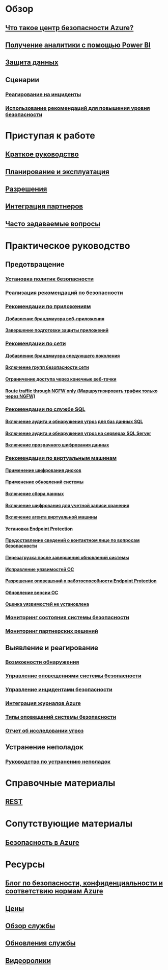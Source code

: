 # Обзор
## [Что такое центр безопасности Azure?](security-center-intro.md)
## [Получение аналитики с помощью Power BI](security-center-powerbi.md)
## [Защита данных](security-center-data-security.md)
## Сценарии
### [Реагирование на инциденты](security-center-incident-response.md)
### [Использование рекомендаций для повышения уровня безопасности](security-center-using-recommendations.md)

# Приступая к работе
## [Краткое руководство](security-center-get-started.md)
## [Планирование и эксплуатация](security-center-planning-and-operations-guide.md)
## [Разрешения](security-center-permissions.md)
## [Интеграция партнеров](security-center-partner-integration.md)
## [Часто задаваемые вопросы](security-center-faq.md)

# Практическое руководство

## Предотвращение
### [Установка политик безопасности](security-center-policies.md)
### [Реализация рекомендаций по безопасности](security-center-recommendations.md)

### [Рекомендации по приложениям](security-center-application-recommendations.md)
#### [Добавление брандмауэра веб-приложения](security-center-add-web-application-firewall.md)
#### [Завершение подготовки защиты приложений](security-center-add-web-application-firewall.md#finalize-application-protection)

### [Рекомендации по сети](security-center-network-recommendations.md)
#### [Добавление брандмауэра следующего поколения](security-center-add-next-generation-firewall.md)
#### [Включение групп безопасности сети](security-center-enable-network-security-groups.md)
#### [Ограничение доступа через конечные веб-точки](security-center-restrict-access-through-internet-facing-endpoints.md)
#### [Route traffic through NGFW only (Маршрутизировать трафик только через NGFW)](security-center-add-next-generation-firewall.md#route-traffic-through-ngfw-only)

### [Рекомендации по службе SQL](security-center-sql-service-recommendations.md)
#### [Включение аудита и обнаружения угроз для баз данных SQL](security-center-enable-auditing-on-sql-databases.md)
#### [Включение аудита и обнаружения угроз на серверах SQL Server](security-center-enable-auditing-on-sql-servers.md)
#### [Включение прозрачного шифрования данных](security-center-enable-transparent-data-encryption.md)

### [Рекомендации по виртуальным машинам](security-center-virtual-machine-recommendations.md)
#### [Применение шифрования дисков](security-center-apply-disk-encryption.md)
#### [Применение обновлений системы](security-center-apply-system-updates.md)
#### [Включение сбора данных](security-center-enable-data-collection.md)
#### [Включение шифрования для учетной записи хранения](security-center-enable-encryption-for-storage-account.md)
#### [Включение агента виртуальной машины](security-center-enable-vm-agent.md)
#### [Установка Endpoint Protection](security-center-install-endpoint-protection.md)
#### [Предоставление сведений о контактном лице по вопросам безопасности](security-center-provide-security-contact-details.md)
#### [Перезагрузка после завершения обновлений системы](security-center-apply-system-updates.md#reboot-after-system-updates)
#### [Исправление уязвимостей ОС](security-center-remediate-os-vulnerabilities.md)
#### [Разрешение оповещений о работоспособности Endpoint Protection](security-center-resolve-endpoint-protection-health-alerts.md)
#### [Обновление версии ОС](security-center-update-os-version.md)
#### [Оценка уязвимостей не установлена](security-center-vulnerability-assessment-recommendations.md)

### [Мониторинг состояния системы безопасности](security-center-monitoring.md)
### [Мониторинг партнерских решений](security-center-partner-solutions.md)

## Выявление и реагирование
### [Возможности обнаружения](security-center-detection-capabilities.md)
### [Управление оповещениями системы безопасности](security-center-managing-and-responding-alerts.md)
### [Управление инцидентами безопасности](security-center-incident.md)
### [Интеграция журналов Azure](security-center-integrating-alerts-with-log-integration.md)
### [Типы оповещений системы безопасности](security-center-alerts-type.md)
### [Отчет об исследовании угроз](security-center-threat-report.md)

## Устранение неполадок
### [Руководство по устранению неполадок](security-center-troubleshooting-guide.md)

# Справочные материалы
## [REST](https://msdn.microsoft.com/en-US/library/mt704034(Azure.100).aspx)

# Сопутствующие материалы
## [Безопасность в Azure](/azure/security/)

# Ресурсы
## [Блог по безопасности, конфиденциальности и соответствию нормам Azure](http://blogs.msdn.com/b/azuresecurity/)
## [Цены](security-center-pricing.md)
## [Обзор службы](https://azure.microsoft.com/services/security-center/)
## [Обновления службы](https://azure.microsoft.com/updates/?product=security-center)
## [Видеоролики](https://azure.microsoft.com/documentation/videos/index/?services=security-center)
